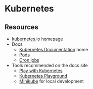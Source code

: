 # Kubernetes


## Resources

- [kubernetes.io](https://kubernetes.io) homepage
- Docs
    - [Kubernetes Documentation](https://kubernetes.io/docs/home/) home
    - [Pods](https://kubernetes.io/docs/concepts/workloads/pods/pod-overview/)
    - [Cron jobs](https://kubernetes.io/docs/tasks/job/automated-tasks-with-cron-jobs/)
- Tools recommended on the docs site
    - [Play with Kubernetes](https://labs.play-with-k8s.com/)
    - [Kubernetes Playground](https://www.katacoda.com/courses/kubernetes/playground)
    - [Minikube](https://kubernetes.io/docs/tasks/tools/#minikube) for local development
